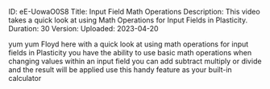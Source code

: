 ID: eE-UowaO0S8
Title: Input Field Math Operations
Description: This video takes a quick look at using Math Operations for Input Fields in Plasticity.
Duration: 30
Version: 
Uploaded: 2023-04-20

yum yum Floyd here with a quick look at
using math operations for input fields
in Plasticity you have the ability to
use basic math operations when changing
values within an input field
you can add
subtract
multiply
or divide and the result will be applied
use this handy feature as your built-in
calculator